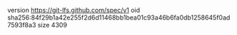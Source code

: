 version https://git-lfs.github.com/spec/v1
oid sha256:84f29b1a42e255f2d6d11468bb1bea01c93a46b6fa0db1258645f0ad7593f8a3
size 4309
